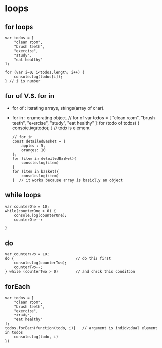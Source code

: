 # loops

## for loops
    var todos = [
        "clean room",
        "brush teeth",
        "exercise",
        "study",
        "eat healthy"
    ];

    for (var i=0; i<todos.length; i++) {
        console.log(todos[i]);
    } // i is number
## for of V.S. for in
-   for of : iterating arrays, strings(array of char).
-   for in : enumerating object.
        // for of
        var todos = [
            "clean room",
            "brush teeth",
            "exercise",
            "study",
            "eat healthy"
        ];
        for (todo of todos) {
            console.log(todo);
        } // todo is element


        // for in
        const detailedBasket = {
            apples : 5,
            oranges: 10
        };
        for (item in detailedBasket){
            console.log(item)
        }
        for (item in basket){
            console.log(item)
        }  // it works because array is basiclly an object

## while loops
    var counterOne = 10;
    while(counterOne > 0) {
        console.log(counterOne);
        counterOne--;
        
    }

## do
    var counterTwo = 10;
    do {                            // do this first
        console.log(counterTwo);    
        counterTwo--;
    } while (counterTwo > 0)        // and check this condition

## forEach
    var todos = [
        "clean room",
        "brush teeth",
        "exercise",
        "study",
        "eat healthy"
    ];
    todos.forEach(function(todo, i){   // argument is indidvidual element in todos
        console.log(todo, i)
    })